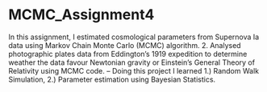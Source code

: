 # MCMC_Assignment4

In this assignment, 
I estimated cosmological parameters from Supernova Ia data using Markov Chain Monte Carlo (MCMC) algorithm.
2. Analysed photographic plates data from Eddington’s 1919 expedition to determine weather the data favour
Newtonian gravity or Einstein’s General Theory of Relativity using MCMC code.
– Doing this project I learned 1.) Random Walk Simulation, 2.) Parameter estimation using Bayesian Statistics.
